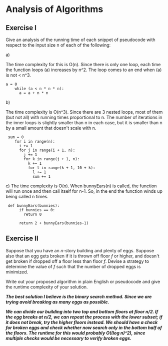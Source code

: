 # Analysis of Algorithms

## Exercise I

Give an analysis of the running time of each snippet of
pseudocode with respect to the input size n of each of the following:

a)

The time complexity for this is O(n).
Since there is only one loop, each time the function loops (a) increases by n^2. The loop comes to an end when (a) is not < n^3.

```
a = 0
    while (a < n * n * n):
      a = a + n * n
```

b)

The time complexity is O(n^3). Since there are 3 nested loops, most of them (but not all) with running times proportional to n. The number of iterations in the inner loops is slightly smaller than n in each case, but it is smaller than n by a small amount that doesn't scale with n.

```
 sum = 0
    for i in range(n):
      i += 1
      for j in range(i + 1, n):
        j += 1
        for k in range(j + 1, n):
          k += 1
          for l in range(k + 1, 10 + k):
            l += 1
            sum += 1
```

c) The time complexity is O(n).
When bunnyEars(n) is called, the function will run once and then call itself for n-1. So, in the end the function winds up being called n times.

```
 def bunnyEars(bunnies):
      if bunnies == 0:
        return 0

      return 2 + bunnyEars(bunnies-1)
```

## Exercise II

Suppose that you have an _n_-story building and plenty of eggs. Suppose also that an egg gets broken if it is thrown off floor _f_ or higher, and doesn't get broken if dropped off a floor less than floor _f_. Devise a strategy to determine the value of _f_ such that the number of dropped eggs is minimized.

Write out your proposed algorithm in plain English or pseudocode and give the runtime complexity of your solution.

**_The best solution I believe is the binary search method. Since we are trying avoid breaking as many eggs as possible._**

**_We can divide our building into two top and bottom floors at floor n/2. If the egg breaks at n/2, we can repeat the process with the lower subset; if it does not break, try the higher floors instead. We should have a check for broken eggs and check whether now search only in the bottom half of the floors. The runtime for this would probably O((log n)^2), since multiple checks would be necessary to verify broken eggs._**
